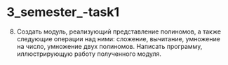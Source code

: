 # 3_semester_-task1
8. Создать модуль, реализующий представление полиномов, а также
следующие операции над ними: сложение, вычитание, умножение на число,
умножение двух полиномов. Написать программу, иллюстрирующую работу
полученного модуля.
